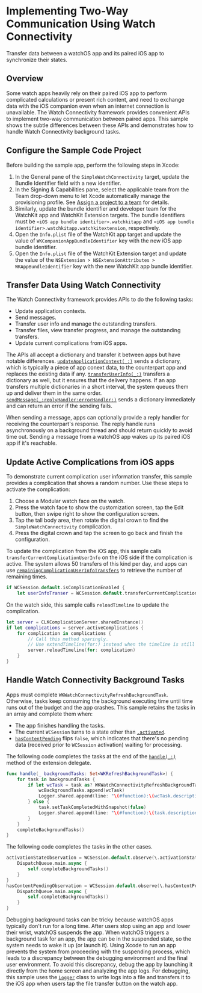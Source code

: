# Implementing Two-Way Communication Using Watch Connectivity
Transfer data between a watchOS app and its paired iOS app to synchronize their states.

## Overview
Some watch apps heavily rely on their paired iOS app to perform complicated calculations or present rich content, and need to exchange data with the iOS companion even when an internet connection is unavailable. The Watch Connectivity framework provides convenient APIs to implement two-way communication between paired apps. This sample shows the subtle differences between these APIs and demonstrates how to handle Watch Connectivity background tasks.

## Configure the Sample Code Project
Before building the sample app, perform the following steps in Xcode:
1. In the General pane of the `SimpleWatchConnectivity` target, update the Bundle Identifier field with a new identifier.
2. In the Signing & Capabilities pane, select the applicable team from the Team drop-down menu to let Xcode automatically manage the provisioning profile. See [Assign a project to a team](https://help.apple.com/xcode/mac/current/#/dev23aab79b4) for details.
3. Similarly, update the bundle identifier and developer team for the WatchKit app and WatchKit Extension targets. The bundle identifiers must be `<iOS app bundle identifier>.watchkitapp` and `<iOS app bundle identifier>.watchkitapp.watchkitextension`, respectively.
4. Open the `Info.plist` file of the WatchKit app target and update the value of `WKCompanionAppBundleIdentifier` key with the new iOS app bundle identifier.
5. Open the `Info.plist` file of the WatchKit Extension target and update the value of the `NSExtension > NSExtensionAttributes > WKAppBundleIdentifier` key with the new WatchKit app bundle identifier.

## Transfer Data Using Watch Connectivity
The Watch Connectivity framework provides APIs to do the following tasks:
- Update application contexts.
- Send messages.
- Transfer user info and manage the outstanding transfers.
- Transfer files, view transfer progress, and manage the outstanding transfers.
- Update current complications from iOS apps.

The APIs all accept a dictionary and transfer it between apps but have notable differences. [`updateApplicationContext(_:)`](https://developer.apple.com/documentation/watchconnectivity/wcsession/updateapplicationcontext(_:)) sends a dictionary, which is typically a piece of app conext data, to the counterpart app and replaces the existing data if any.
 [`transferUserInfo(_:)`](https://developer.apple.com/documentation/watchconnectivity/wcsession/transferuserinfo(_:)) transfers a dictionary as well, but it ensures that the delivery happens. If an app transfers multiple dictionaries in a short interval, the system queues them up and deliver them in the same order. 
 [`sendMessage(_:replyHandler:errorHandler:)`](https://developer.apple.com/documentation/watchconnectivity/wcsession/sendmessage(_:replyhandler:errorhandler:)) sends a dictionary immediately and can return an error if the sending fails. 
 
 When sending a message, apps can optionally provide a reply handler for receiving the counterpart's response. The reply handle runs asynchronously on a background thread and should return quickly to avoid time out. Sending a message from a watchOS app wakes up its paired iOS app if it's reachable.

## Update Active Complications from iOS apps
To demonstrate current complication user information transfer, this sample provides a complication that shows a random number. Use these steps to activate the complication:
1. Choose a Modular watch face on the watch.
2. Press the watch face to show the customization screen, tap the Edit button, then swipe right to show the configuration screen. 
3. Tap the tall body area, then rotate the digital crown to find the `SimpleWatchConnectivity` complication.
4. Press the digital crown and tap the screen to go back and finish the configuration.

To update the complication from the iOS app, this sample calls `transferCurrentComplicationUserInfo` on the iOS side if the complication is active. The system allows 50 transfers of this kind per day, and apps can use [`remainingComplicationUserInfoTransfers`](https://developer.apple.com/documentation/watchconnectivity/wcsession/remainingcomplicationuserinfotransfers) to retrieve the number of remaining times.

``` swift
if WCSession.default.isComplicationEnabled {
    let userInfoTranser = WCSession.default.transferCurrentComplicationUserInfo(userInfo)
```

On the watch side, this sample calls `reloadTimeline` to update the complication.

``` swift
let server = CLKComplicationServer.sharedInstance()
if let complications = server.activeComplications {
    for complication in complications {
        // Call this method sparingly.
        // Use extendTimeline(for:) instead when the timeline is still valid.
        server.reloadTimeline(for: complication)
    }
}
```

## Handle Watch Connectivity Background Tasks
Apps must complete `WKWatchConnectivityRefreshBackgroundTask`. Otherwise, tasks keep consuming the background executing time until time runs out of the budget and the app crashes. This sample retains the tasks in an array and complete them when:

- The app finishes handling the tasks.
- The current `WCSession` turns to a state other than [`.activated`](https://developer.apple.com/documentation/watchconnectivity/wcsessionactivationstate/activated).
- [`hasContentPending`](https://developer.apple.com/documentation/watchconnectivity/wcsession/hascontentpending) flips `false`, which indicates that there's no pending data (received prior to `WCSession` activation) waiting for processing.

The following code completes the tasks at the end of the [`handle(_:)`](https://developer.apple.com/documentation/watchkit/wkextensiondelegate/1650877-handle) method of the extension delegate.

``` swift
func handle(_ backgroundTasks: Set<WKRefreshBackgroundTask>) {
    for task in backgroundTasks {
        if let wcTask = task as? WKWatchConnectivityRefreshBackgroundTask {
            wcBackgroundTasks.append(wcTask)
            Logger.shared.append(line: "\(#function):\(wcTask.description) was appended!")
        } else {
            task.setTaskCompletedWithSnapshot(false)
            Logger.shared.append(line: "\(#function):\(task.description) was completed!")
        }
    }
    completeBackgroundTasks()
}
```

The following code completes the tasks in the other cases.
``` swift
activationStateObservation = WCSession.default.observe(\.activationState) { _, _ in
    DispatchQueue.main.async {
        self.completeBackgroundTasks()
    }
}
hasContentPendingObservation = WCSession.default.observe(\.hasContentPending) { _, _ in
    DispatchQueue.main.async {
        self.completeBackgroundTasks()
    }
}
```

Debugging background tasks can be tricky because watchOS apps typically don't run for a long time. After users stop using an app and lower their wrist, watchOS suspends the app. When watchOS triggers a background task for an app, the app can be in the suspended state, so the system needs to wake it up (or launch it). Using Xcode to run an app prevents the system from proceeding with the suspending process, which leads to a discrepancy between the debugging environment and the final user environment. To avoid this discrepancy, debug the app by launching it directly from the home screen and analyzing the app logs. For debugging, this sample uses the [`Logger`](Shared/Logger.swift) class to write logs into a file and transfers it to the iOS app when users tap the file transfer button on the watch app.
